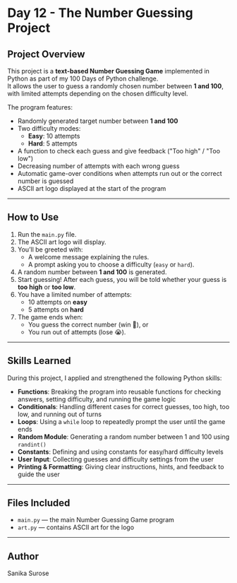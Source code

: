 # Day 12 - The Number Guessing Project

## Project Overview

This project is a **text-based Number Guessing Game** implemented in Python as part of my 100 Days of Python challenge.  
It allows the user to guess a randomly chosen number between **1 and 100**, with limited attempts depending on the chosen difficulty level.

The program features:

- Randomly generated target number between **1 and 100**
- Two difficulty modes:
  - **Easy**: 10 attempts
  - **Hard**: 5 attempts
- A function to check each guess and give feedback ("Too high" / "Too low")
- Decreasing number of attempts with each wrong guess
- Automatic game-over conditions when attempts run out or the correct number is guessed
- ASCII art logo displayed at the start of the program

---

## How to Use

1. Run the `main.py` file.
2. The ASCII art logo will display.
3. You’ll be greeted with:
   - A welcome message explaining the rules.
   - A prompt asking you to choose a difficulty (`easy` or `hard`).
4. A random number between **1 and 100** is generated.
5. Start guessing! After each guess, you will be told whether your guess is **too high** or **too low**.
6. You have a limited number of attempts:
   - 10 attempts on **easy**
   - 5 attempts on **hard**
7. The game ends when:
   - You guess the correct number (win 🎉), or
   - You run out of attempts (lose 😭).

---

## Skills Learned

During this project, I applied and strengthened the following Python skills:

- **Functions**: Breaking the program into reusable functions for checking answers, setting difficulty, and running the game logic
- **Conditionals**: Handling different cases for correct guesses, too high, too low, and running out of turns
- **Loops**: Using a `while` loop to repeatedly prompt the user until the game ends
- **Random Module**: Generating a random number between 1 and 100 using `randint()`
- **Constants**: Defining and using constants for easy/hard difficulty levels
- **User Input**: Collecting guesses and difficulty settings from the user
- **Printing & Formatting**: Giving clear instructions, hints, and feedback to guide the user

---

## Files Included

- `main.py` — the main Number Guessing Game program
- `art.py` — contains ASCII art for the logo

---

## Author

Sanika Surose
